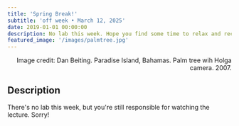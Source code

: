```yaml
---
title: 'Spring Break!'
subtitle: 'off week • March 12, 2025'
date: 2019-01-01 00:00:00
description: No lab this week. Hope you find some time to relax and recharge over the Sprimg break!
featured_image: '/images/palmtree.jpg'
---
```


<div style="text-align: right"> Image credit: Dan Beiting.  Paradise Island, Bahamas. Palm tree wih Holga camera. 2007. </div>

## Description

There's no lab this week, but you're still responsible for watching the lecture. Sorry!